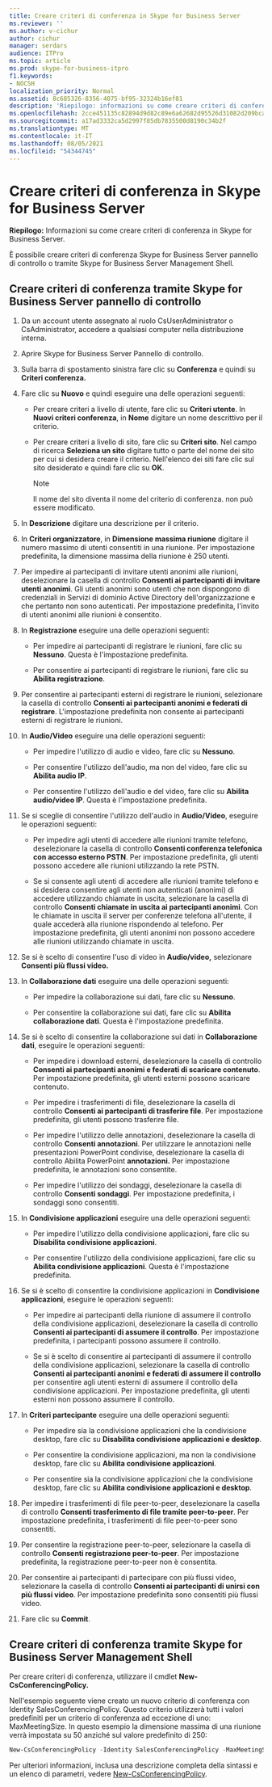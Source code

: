 ```yaml
---
title: Creare criteri di conferenza in Skype for Business Server
ms.reviewer: ''
ms.author: v-cichur
author: cichur
manager: serdars
audience: ITPro
ms.topic: article
ms.prod: skype-for-business-itpro
f1.keywords:
- NOCSH
localization_priority: Normal
ms.assetid: 8c685326-8356-4075-bf95-32324b16ef81
description: 'Riepilogo: informazioni su come creare criteri di conferenza in Skype for Business Server.'
ms.openlocfilehash: 2cce451135c82894d9d82c89e6a62682d95526d31082d209bcaf8144752426b1
ms.sourcegitcommit: a17ad3332ca5d2997f85db7835500d8190c34b2f
ms.translationtype: MT
ms.contentlocale: it-IT
ms.lasthandoff: 08/05/2021
ms.locfileid: "54344745"
---
```

# <a name="create-conferencing-policies-in-skype-for-business-server"></a>Creare criteri di conferenza in Skype for Business Server
 
**Riepilogo:** Informazioni su come creare criteri di conferenza in Skype for Business Server.
  
È possibile creare criteri di conferenza Skype for Business Server pannello di controllo o tramite Skype for Business Server Management Shell.
  
## <a name="create-conferencing-policies-by-using-skype-for-business-server-control-panel"></a>Creare criteri di conferenza tramite Skype for Business Server pannello di controllo

1. Da un account utente assegnato al ruolo CsUserAdministrator o CsAdministrator, accedere a qualsiasi computer nella distribuzione interna.
    
2. Aprire Skype for Business Server Pannello di controllo.
    
3. Sulla barra di spostamento sinistra fare clic su **Conferenza** e quindi su **Criteri conferenza.**
    
4. Fare clic su **Nuovo** e quindi eseguire una delle operazioni seguenti:
    
   - Per creare criteri a livello di utente, fare clic su **Criteri utente**. In **Nuovi criteri conferenza**, in **Nome** digitare un nome descrittivo per il criterio.
    
   - Per creare criteri a livello di sito, fare clic su **Criteri sito**. Nel campo di ricerca **Seleziona un sito** digitare tutto o parte del nome dei sito per cui si desidera creare il criterio. Nell'elenco dei siti fare clic sul sito desiderato e quindi fare clic su **OK**.
    
     > [!NOTE]
     > Il nome del sito diventa il nome del criterio di conferenza. non può essere modificato. 
  
5. In **Descrizione** digitare una descrizione per il criterio.
    
6. In **Criteri organizzatore**, in **Dimensione massima riunione** digitare il numero massimo di utenti consentiti in una riunione. Per impostazione predefinita, la dimensione massima della riunione è 250 utenti.
    
7. Per impedire ai partecipanti di invitare utenti anonimi alle riunioni, deselezionare la casella di controllo **Consenti ai partecipanti di invitare utenti anonimi**. Gli utenti anonimi sono utenti che non dispongono di credenziali in Servizi di dominio Active Directory dell'organizzazione e che pertanto non sono autenticati. Per impostazione predefinita, l'invito di utenti anonimi alle riunioni è consentito.
    
8. In **Registrazione** eseguire una delle operazioni seguenti:
    
   - Per impedire ai partecipanti di registrare le riunioni, fare clic su **Nessuno**. Questa è l'impostazione predefinita.
    
   - Per consentire ai partecipanti di registrare le riunioni, fare clic su **Abilita registrazione**.
    
9. Per consentire ai partecipanti esterni di registrare le riunioni, selezionare la casella di controllo **Consenti ai partecipanti anonimi e federati di registrare**. L'impostazione predefinita non consente ai partecipanti esterni di registrare le riunioni.
    
10. In **Audio/Video** eseguire una delle operazioni seguenti:
    
    - Per impedire l'utilizzo di audio e video, fare clic su **Nessuno**.
    
    - Per consentire l'utilizzo dell'audio, ma non del video, fare clic su **Abilita audio IP**.
    
    - Per consentire l'utilizzo dell'audio e del video, fare clic su **Abilita audio/video IP**. Questa è l'impostazione predefinita.
    
11. Se si sceglie di consentire l'utilizzo dell'audio in **Audio/Video**, eseguire le operazioni seguenti:
    
    - Per impedire agli utenti di accedere alle riunioni tramite telefono, deselezionare la casella di controllo **Consenti conferenza telefonica con accesso esterno PSTN**. Per impostazione predefinita, gli utenti possono accedere alle riunioni utilizzando la rete PSTN.
    
    - Se si consente agli utenti di accedere alle riunioni tramite telefono e si desidera consentire agli utenti non autenticati (anonimi) di accedere utilizzando chiamate in uscita, selezionare la casella di controllo **Consenti chiamate in uscita ai partecipanti anonimi**. Con le chiamate in uscita il server per conferenze telefona all'utente, il quale accederà alla riunione rispondendo al telefono. Per impostazione predefinita, gli utenti anonimi non possono accedere alle riunioni utilizzando chiamate in uscita.
    
12. Se si è scelto di consentire l'uso di video in **Audio/video,** selezionare **Consenti più flussi video.**
    
13. In **Collaborazione dati** eseguire una delle operazioni seguenti:
    
    - Per impedire la collaborazione sui dati, fare clic su **Nessuno**.
    
    - Per consentire la collaborazione sui dati, fare clic su **Abilita collaborazione dati**. Questa è l'impostazione predefinita.
    
14. Se si è scelto di consentire la collaborazione sui dati in **Collaborazione dati**, eseguire le operazioni seguenti:
    
    - Per impedire i download esterni, deselezionare la casella di controllo **Consenti ai partecipanti anonimi e federati di scaricare contenuto**. Per impostazione predefinita, gli utenti esterni possono scaricare contenuto.
    
    - Per impedire i trasferimenti di file, deselezionare la casella di controllo **Consenti ai partecipanti di trasferire file**. Per impostazione predefinita, gli utenti possono trasferire file.
    
    - Per impedire l'utilizzo delle annotazioni, deselezionare la casella di controllo **Consenti annotazioni**. Per utilizzare le annotazioni nelle presentazioni PowerPoint condivise, deselezionare la casella di controllo Abilita PowerPoint **annotazioni.** Per impostazione predefinita, le annotazioni sono consentite.
    
    - Per impedire l'utilizzo dei sondaggi, deselezionare la casella di controllo **Consenti sondaggi**. Per impostazione predefinita, i sondaggi sono consentiti.
    
15. In **Condivisione applicazioni** eseguire una delle operazioni seguenti:
    
    - Per impedire l'utilizzo della condivisione applicazioni, fare clic su **Disabilita condivisione applicazioni**.
    
    - Per consentire l'utilizzo della condivisione applicazioni, fare clic su **Abilita condivisione applicazioni**. Questa è l'impostazione predefinita.
    
16. Se si è scelto di consentire la condivisione applicazioni in **Condivisione applicazioni**, eseguire le operazioni seguenti:
    
    - Per impedire ai partecipanti della riunione di assumere il controllo della condivisione applicazioni, deselezionare la casella di controllo **Consenti ai partecipanti di assumere il controllo**. Per impostazione predefinita, i partecipanti possono assumere il controllo.
    
    - Se si è scelto di consentire ai partecipanti di assumere il controllo della condivisione applicazioni, selezionare la casella di controllo **Consenti ai partecipanti anonimi e federati di assumere il controllo** per consentire agli utenti esterni di assumere il controllo della condivisione applicazioni. Per impostazione predefinita, gli utenti esterni non possono assumere il controllo.
    
17. In **Criteri partecipante** eseguire una delle operazioni seguenti:
    
    - Per impedire sia la condivisione applicazioni che la condivisione desktop, fare clic su **Disabilita condivisione applicazioni e desktop**.
    
    - Per consentire la condivisione applicazioni, ma non la condivisione desktop, fare clic su **Abilita condivisione applicazioni**.
    
    - Per consentire sia la condivisione applicazioni che la condivisione desktop, fare clic su **Abilita condivisione applicazioni e desktop**.
    
18. Per impedire i trasferimenti di file peer-to-peer, deselezionare la casella di controllo **Consenti trasferimento di file tramite peer-to-peer**. Per impostazione predefinita, i trasferimenti di file peer-to-peer sono consentiti.
    
19. Per consentire la registrazione peer-to-peer, selezionare la casella di controllo **Consenti registrazione peer-to-peer**. Per impostazione predefinita, la registrazione peer-to-peer non è consentita.
    
20. Per consentire ai partecipanti di partecipare con più flussi video, selezionare la casella di controllo **Consenti ai partecipanti di unirsi con più flussi video**. Per impostazione predefinita sono consentiti più flussi video.
    
21. Fare clic su **Commit**.
    
## <a name="create-conferencing-policies-by-using-skype-for-business-server-management-shell"></a>Creare criteri di conferenza tramite Skype for Business Server Management Shell

Per creare criteri di conferenza, utilizzare il cmdlet **New-CsConferencingPolicy.**
  
Nell'esempio seguente viene creato un nuovo criterio di conferenza con Identity SalesConferencingPolicy. Questo criterio utilizzerà tutti i valori predefiniti per un criterio di conferenza ad eccezione di uno: MaxMeetingSize. In questo esempio la dimensione massima di una riunione verrà impostata su 50 anziché sul valore predefinito di 250:
  
```PowerShell
New-CsConferencingPolicy -Identity SalesConferencingPolicy -MaxMeetingSize 50
```

Per ulteriori informazioni, inclusa una descrizione completa della sintassi e un elenco di parametri, vedere [New-CsConferencingPolicy](/powershell/module/skype/new-csconferencingpolicy?view=skype-ps).
